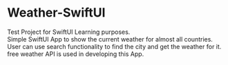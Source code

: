 # Weather-SwiftUI
Test Project for SwiftUI Learning purposes.<br />
Simple SwiftUI App to show the current weather for almost all countries.<br />
User can use search functionality to find the city and get the weather for it.<br />
free weather API is used in developing this App.
